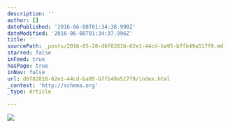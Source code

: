 ```yaml
---
description: ''
author: []
datePublished: '2016-06-08T01:34:38.990Z'
dateModified: '2016-06-08T01:34:37.996Z'
title: ''
sourcePath: _posts/2016-05-28-d6f82816-62e1-44cd-ba95-b7fb49a517f9.md
starred: false
inFeed: true
hasPage: true
inNav: false
url: d6f82816-62e1-44cd-ba95-b7fb49a517f9/index.html
_context: 'http://schema.org'
_type: Article

---
```

![](https://the-grid-user-content.s3-us-west-2.amazonaws.com/025a49dc-8c67-4ca9-b833-c3ad5b2a289c.png)
